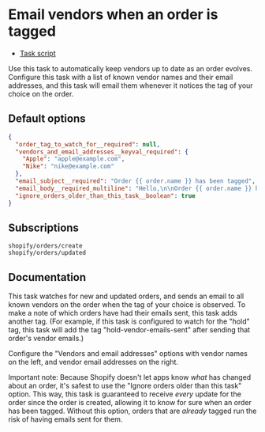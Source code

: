 # Email vendors when an order is tagged

* [Task script](./script.liquid)

Use this task to automatically keep vendors up to date as an order evolves. Configure this task with a list of known vendor names and their email addresses, and this task will email them whenever it notices the tag of your choice on the order.

## Default options

```json
{
  "order_tag_to_watch_for__required": null,
  "vendors_and_email_addresses__keyval_required": {
    "Apple": "apple@example.com",
    "Nike": "nike@example.com"
  },
  "email_subject__required": "Order {{ order.name }} has been tagged",
  "email_body__required_multiline": "Hello,\n\nOrder {{ order.name }} has been tagged.\n\nThanks,\n{{ shop.name }}",
  "ignore_orders_older_than_this_task__boolean": true
}
```

## Subscriptions

```liquid
shopify/orders/create
shopify/orders/updated
```

## Documentation

This task watches for new and updated orders, and sends an email to all known vendors on the order when the tag of your choice is observed. To make a note of which orders have had their emails sent, this task adds another tag. (For example, if this task is configured to watch for the "hold" tag, this task will add the tag "hold-vendor-emails-sent" after sending that order's vendor emails.)

Configure the "Vendors and email addresses" options with vendor names on the left, and vendor email addresses on the right.

Important note: Because Shopify doesn't let apps know _what_ has changed about an order, it's safest to use the "Ignore orders older than this task" option. This way, this task is guaranteed to receive _every_ update for the order since the order is created, allowing it to know for sure when an order has been tagged. Without this option, orders that are _already_ tagged run the risk of having emails sent for them.